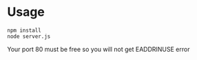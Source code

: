 # Usage

    npm install 
    node server.js

Your port 80 must be free so you will not get EADDRINUSE error
